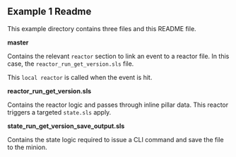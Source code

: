 ## Example 1 Readme

This example directory contains three files and this README file.

__master__

Contains the relevant `reactor` section to link an event to a reactor file. In this case, the `reactor_run_get_version.sls` file.

This `local reactor` is called when the event is hit.

__reactor_run_get_version.sls__

Contains the reactor logic and passes through inline pillar data. This reactor triggers a targeted `state.sls` apply.

__state_run_get_version_save_output.sls__

Contains the state logic required to issue a CLI command and save the file to the minion.



